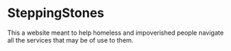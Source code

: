 # SteppingStones

This a website meant to help homeless and impoverished people navigate all the services that may be of use to them. 